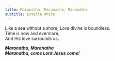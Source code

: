 ```yaml
---
title: Maranatha, Maranatha, Maranatha
subtitle: Estelle White
---
```


Like a sea without a shore,
Love divine is boundless.   
Time is now and evermore,   
And His love surrounds us.

***Maranatha, Maranatha   
Maranatha, come Lord Jesus come!***
